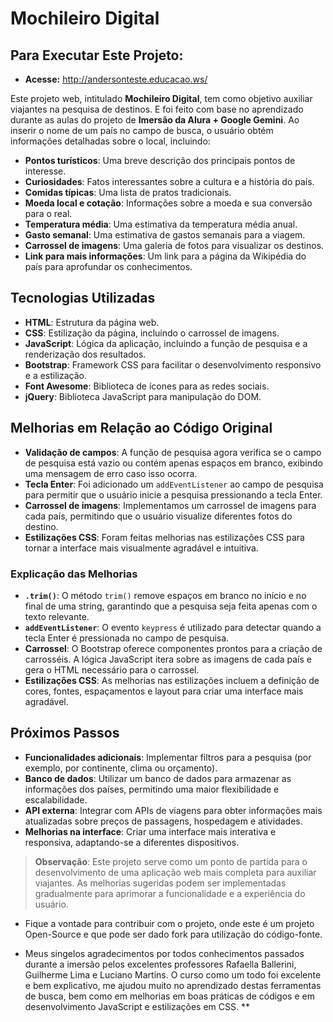 # Mochileiro Digital

## Para Executar Este Projeto:

-  **Acesse:** http://andersonteste.educacao.ws/

Este projeto web, intitulado **Mochileiro Digital**, tem como objetivo auxiliar viajantes na pesquisa de destinos. E foi feito com base no aprendizado durante as aulas do projeto de **Imersão da Alura + Google Gemini**. Ao inserir o nome de um país no campo de busca, o usuário obtém informações detalhadas sobre o local, incluindo:

- **Pontos turísticos**: Uma breve descrição dos principais pontos de interesse.
- **Curiosidades**: Fatos interessantes sobre a cultura e a história do país.
- **Comidas típicas**: Uma lista de pratos tradicionais.
- **Moeda local e cotação**: Informações sobre a moeda e sua conversão para o real.
- **Temperatura média**: Uma estimativa da temperatura média anual.
- **Gasto semanal**: Uma estimativa de gastos semanais para a viagem.
- **Carrossel de imagens**: Uma galeria de fotos para visualizar os destinos.
- **Link para mais informações**: Um link para a página da Wikipédia do país para aprofundar os conhecimentos.

## Tecnologias Utilizadas

- **HTML**: Estrutura da página web.
- **CSS**: Estilização da página, incluindo o carrossel de imagens.
- **JavaScript**: Lógica da aplicação, incluindo a função de pesquisa e a renderização dos resultados.
- **Bootstrap**: Framework CSS para facilitar o desenvolvimento responsivo e a estilização.
- **Font Awesome**: Biblioteca de ícones para as redes sociais.
- **jQuery**: Biblioteca JavaScript para manipulação do DOM.

## Melhorias em Relação ao Código Original

- **Validação de campos**: A função de pesquisa agora verifica se o campo de pesquisa está vazio ou contém apenas espaços em branco, exibindo uma mensagem de erro caso isso ocorra.
- **Tecla Enter**: Foi adicionado um `addEventListener` ao campo de pesquisa para permitir que o usuário inicie a pesquisa pressionando a tecla Enter.
- **Carrossel de imagens**: Implementamos um carrossel de imagens para cada país, permitindo que o usuário visualize diferentes fotos do destino.
- **Estilizações CSS**: Foram feitas melhorias nas estilizações CSS para tornar a interface mais visualmente agradável e intuitiva.

### Explicação das Melhorias

- **`.trim()`**: O método `trim()` remove espaços em branco no início e no final de uma string, garantindo que a pesquisa seja feita apenas com o texto relevante.
- **`addEventListener`**: O evento `keypress` é utilizado para detectar quando a tecla Enter é pressionada no campo de pesquisa.
- **Carrossel**: O Bootstrap oferece componentes prontos para a criação de carrosséis. A lógica JavaScript itera sobre as imagens de cada país e gera o HTML necessário para o carrossel.
- **Estilizações CSS**: As melhorias nas estilizações incluem a definição de cores, fontes, espaçamentos e layout para criar uma interface mais agradável.

## Próximos Passos

- **Funcionalidades adicionais**: Implementar filtros para a pesquisa (por exemplo, por continente, clima ou orçamento).
- **Banco de dados**: Utilizar um banco de dados para armazenar as informações dos países, permitindo uma maior flexibilidade e escalabilidade.
- **API externa**: Integrar com APIs de viagens para obter informações mais atualizadas sobre preços de passagens, hospedagem e atividades.
- **Melhorias na interface**: Criar uma interface mais interativa e responsiva, adaptando-se a diferentes dispositivos.

> **Observação**: Este projeto serve como um ponto de partida para o desenvolvimento de uma aplicação web mais completa para auxiliar viajantes. As melhorias sugeridas podem ser implementadas gradualmente para aprimorar a funcionalidade e a experiência do usuário.

- Fique a vontade para contribuir com o projeto, onde este é um projeto Open-Source e que pode ser dado fork para utilização do código-fonte.

- Meus singelos agradecimentos por todos conhecimentos passados durante a imersão pelos excelentes professores Rafaella Ballerini, Guilherme Lima e Luciano Martins. O curso como um todo foi excelente e bem explicativo, me ajudou muito no aprendizado destas ferramentas de busca, bem como em melhorias em boas práticas de códigos e em desenvolvimento JavaScript e estilizações em CSS. **
